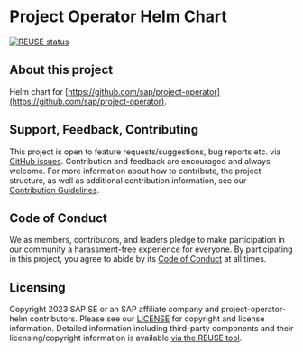 # Project Operator Helm Chart

[![REUSE status](https://api.reuse.software/badge/github.com/SAP/project-operator-helm)](https://api.reuse.software/info/github.com/SAP/project-operator-helm)

## About this project

Helm chart for [https://github.com/sap/project-operator](https://github.com/sap/project-operator).

## Support, Feedback, Contributing

This project is open to feature requests/suggestions, bug reports etc. via [GitHub issues](https://github.com/SAP/project-operator-helm/issues). Contribution and feedback are encouraged and always welcome. For more information about how to contribute, the project structure, as well as additional contribution information, see our [Contribution Guidelines](CONTRIBUTING.md).

## Code of Conduct

We as members, contributors, and leaders pledge to make participation in our community a harassment-free experience for everyone. By participating in this project, you agree to abide by its [Code of Conduct](https://github.com/SAP/.github/blob/main/CODE_OF_CONDUCT.md) at all times.

## Licensing

Copyright 2023 SAP SE or an SAP affiliate company and project-operator-helm contributors. Please see our [LICENSE](LICENSE) for copyright and license information. Detailed information including third-party components and their licensing/copyright information is available [via the REUSE tool](https://api.reuse.software/info/github.com/SAP/project-operator-helm).

